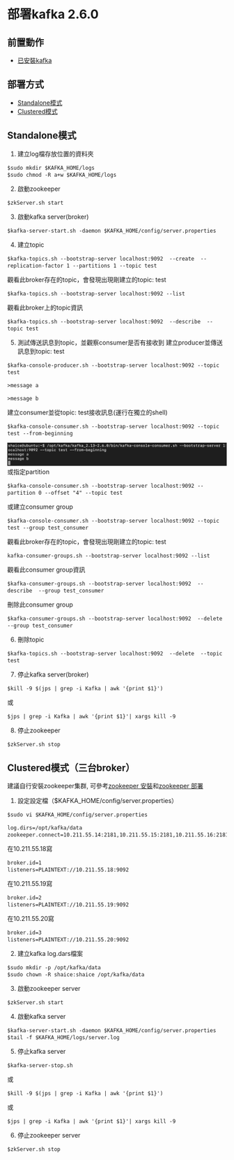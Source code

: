 # 部署kafka 2.6.0
## 前置動作
- [已安裝kafka](kafka_install.md)

## 部署方式
  - [Standalone模式](#standalone模式)
  - [Clustered模式](#clustered模式三台broker)

## Standalone模式
1. 建立log檔存放位置的資料夾
```
$sudo mkdir $KAFKA_HOME/logs
$sudo chmod -R a+w $KAFKA_HOME/logs
```
2. 啟動zookeeper
```
$zkServer.sh start
```
3. 啟動kafka server(broker)
```
$kafka-server-start.sh -daemon $KAFKA_HOME/config/server.properties
```
4. 建立topic
```
$kafka-topics.sh --bootstrap-server localhost:9092  --create  --replication-factor 1 --partitions 1 --topic test
```
觀看此broker存在的topic，會發現出現剛建立的topic: test
```
$kafka-topics.sh --bootstrap-server localhost:9092 --list 
```
觀看此broker上的topic資訊
```
$kafka-topics.sh --bootstrap-server localhost:9092  --describe  --topic test
```
5. 測試傳送訊息到topic，並觀察consumer是否有接收到
建立producer並傳送訊息到topic: test
```
$kafka-console-producer.sh --bootstrap-server localhost:9092 --topic test
```
```
>message a
```
```
>message b
```

建立consumer並從topic: test接收訊息(運行在獨立的shell)
```
$kafka-console-consumer.sh --bootstrap-server localhost:9092 --topic test --from-beginning
```
![consumer-accept-message.png](kafka_deploy/consumer-accept-message.png)
或指定partition
```
$kafka-console-consumer.sh --bootstrap-server localhost:9092 --partition 0 --offset "4" --topic test
```
或建立consumer group
```
$kafka-console-consumer.sh --bootstrap-server localhost:9092 --topic test --group test_consumer
```
觀看此broker存在的topic，會發現出現剛建立的topic: test
```
kafka-consumer-groups.sh --bootstrap-server localhost:9092 --list
```
觀看此consumer group資訊
```
$kafka-consumer-groups.sh --bootstrap-server localhost:9092  --describe  --group test_consumer
```
刪除此consumer group
```
$kafka-consumer-groups.sh --bootstrap-server localhost:9092  --delete  --group test_consumer
```
6. 刪除topic
```
$kafka-topics.sh --bootstrap-server localhost:9092  --delete  --topic test
```
7. 停止kafka server(broker)
```
$kill -9 $(jps | grep -i Kafka | awk '{print $1}')
```
或
```
$jps | grep -i Kafka | awk '{print $1}'| xargs kill -9
```
8. 停止zookeeper
```
$zkServer.sh stop
```


## Clustered模式（三台broker）
建議自行安裝zookeeper集群, 可參考[zookeeper 安裝](../../apache%20zookeeper/3.5.8/zookeeper_install.md)和[zookeeper 部署](../../apache%20zookeeper/3.5.8/zookeeper_deploy.md)
1. 設定設定檔（$KAFKA_HOME/config/server.properties）
```
$sudo vi $KAFKA_HOME/config/server.properties
```
```
log.dirs=/opt/kafka/data
zookeeper.connect=10.211.55.14:2181,10.211.55.15:2181,10.211.55.16:2181
```
在10.211.55.18寫
```
broker.id=1
listeners=PLAINTEXT://10.211.55.18:9092
```
在10.211.55.19寫
```
broker.id=2
listeners=PLAINTEXT://10.211.55.19:9092
```
在10.211.55.20寫
```
broker.id=3
listeners=PLAINTEXT://10.211.55.20:9092
```
2. 建立kafka log.dars檔案
```
$sudo mkdir -p /opt/kafka/data
$sudo chown -R shaice:shaice /opt/kafka/data
```
3. 啟動zookeeper server
```
$zkServer.sh start
```
4. 啟動kafka server
```
$kafka-server-start.sh -daemon $KAFKA_HOME/config/server.properties
$tail -f $KAFKA_HOME/logs/server.log
```
5. 停止kafka server
```
$kafka-server-stop.sh
```
或
```
$kill -9 $(jps | grep -i Kafka | awk '{print $1}')
```
或
```
$jps | grep -i Kafka | awk '{print $1}'| xargs kill -9
```
6. 停止zookeeper server
```
$zkServer.sh stop
```